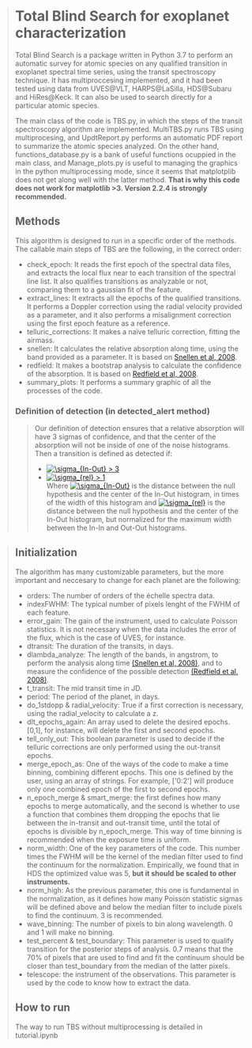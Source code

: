 > # Total Blind Search for exoplanet characterization #
>
> Total Blind Search is a package written in Python 3.7 to perform an automatic survey for atomic species on any qualified transition
in exoplanet spectral time series, using the transit spectroscopy technique. It has multiproccesing implemented, and it had been tested 
using data from UVES@VLT, HARPS@LaSilla, HDS@Subaru and HiRes@Keck. It can also be used to search directly for a particular atomic species.
>
> The main class of the code is TBS.py, in which the steps of the transit spectroscopy algorithm are implemented. MultiTBS.py runs TBS using multiprocesing, 
and UpdtReport.py performs an automatic PDF report to summarize the atomic species analyzed. On the other hand, functions_database.py is a bank of useful functions 
ocuppied in the main class, and Manage_plots.py is useful to managing the graphics in the python multiprocessing mode, since it seems that matplotplib does not get 
along well with the latter method. **That is why this code does not work for matplotlib >3. Version 2.2.4 is strongly recommended.**
>
> ## Methods ##
> This algorithm is designed to run in a specific order of the methods. The callable main steps of TBS are the following, in the correct order:
> * check_epoch: It reads the first epoch of the spectral data files, and extracts the local flux near to each transition of the spectral line list. It also qualifies transitions as analyzable or not, comparing them to a gaussian fit of the feature.
> * extract_lines: It extracts all the epochs of the qualified transitions. It performs a Doppler correction using the radial velocity provided as a parameter, and it also performs a misalignment correction using the first epoch feature as a reference.
> * telluric_corrections: It makes a naïve telluric correction, fitting the airmass.
> * snellen: It calculates the relative absorption along time, using the band provided as a parameter. It is based on [Snellen et al, 2008](https://ui.adsabs.harvard.edu/abs/2008A%26A...487..357S/abstract).
> * redfield: It makes a bootstrap analysis to calculate the confidence of the absorption. It is based on [Redfield et al, 2008](https://ui.adsabs.harvard.edu/abs/2008ApJ...673L..87R/abstract).
> * summary_plots: It performs a summary graphic of all the processes of the code.
> 
> ### Definition of detection (in detected_alert method) ###
> > Our definition of detection ensures that a relative absorption will have 3 sigmas of confidence, and that the center of the absorption will not be inside of one of the noise histograms. Then a transition is defined as detected if:
> >  - <a href="https://www.codecogs.com/eqnedit.php?latex=\sigma_{In-Out}&space;>&space;3" target="_blank"><img src="https://latex.codecogs.com/gif.latex?\sigma_{In-Out}&space;>&space;3" title="\sigma_{In-Out} > 3" /></a>
> > - <a href="https://www.codecogs.com/eqnedit.php?latex=\sigma_{rel}&space;>&space;1" target="_blank"><img src="https://latex.codecogs.com/gif.latex?\sigma_{rel}&space;>&space;1" title="\sigma_{rel} > 1" /></a>
> <br> Where <a href="https://www.codecogs.com/eqnedit.php?latex=\sigma_{In-Out}" target="_blank"><img src="https://latex.codecogs.com/gif.latex?\sigma_{In-Out}" title="\sigma_{In-Out}" /></a> is the distance between the null hypothesis and the center of the In-Out histogram, in times of the width of this histogram and <a href="https://www.codecogs.com/eqnedit.php?latex=\sigma_{rel}" target="_blank"><img src="https://latex.codecogs.com/gif.latex?\sigma_{rel}" title="\sigma_{rel}" /></a> is the distance between the null hypothesis and the center of the In-Out histogram, but normalized for the maximum width between the In-In and Out-Out histograms.

> 
> ## Initialization ##
> The algorithm has many customizable parameters, but the more important and neccesary to change for each planet are the following:
> * orders: The number of orders of the échelle spectra data.
> * indexFWHM: The typical number of pixels lenght of the FWHM of each feature.
> * error_gain: The gain of the instrument, used to calculate Poisson statistics. It is not necessary when the data includes the error of the flux, which is the case of UVES, for instance.
> * dtransit: The duration of the transits, in days.
> * dlambda_analyze: The length of the bands, in angstrom, to perform the analysis along time [(Snellen et al, 2008)](https://ui.adsabs.harvard.edu/abs/2008A%26A...487..357S/abstract), and to measure the confidence of the possible detection [(Redfield et al, 2008)](https://ui.adsabs.harvard.edu/abs/2008ApJ...673L..87R/abstract).
> * t_transit: The mid transit time in JD.
> * period: The period of the planet, in days.
> * do_1stdopp & radial_velocity: True if a first correction is necessary, using the radial_velocity to calculate a z.
> * dlt_epochs_again: An array used to delete the desired epochs. [0,1], for instance, will delete the first and second epochs.
> * tell_only_out: This boolean parameter is used to decide if the telluric corrections are only performed using the out-transit epochs.
> * merge_epoch_as: One of the ways of the code to make a time binning, combining different epochs. This one is defined by the user, using an array of strings. For example, ['0:2'] will produce only one combined epoch of the first to second epochs.
> * n_epoch_merge & smart_merge: the first defines how many epochs to merge automatically, and the second is whether to use a function that combines them dropping the epochs that lie between the in-transit and out-transit time, until the total of epochs is divisible by n_epoch_merge. This way of time binning is recommended when the exposure time is uniform.
> * norm_width: One of the key parameters of the code. This number times the FWHM will be the kernel of the median filter used to find the continuum for the normalization. Empirically, we found that in HDS the optimized value was 5, **but it should be scaled to other instruments.**
> * norm_high: As the previous parameter, this one is fundamental in the normalization, as it defines how many Poisson statistic sigmas will be defined above and below the median filter to include pixels to find the continuum. 3 is recommended.
> * wave_binning: The number of pixels to bin along wavelength. 0 and 1 will make no binning.
> * test_percent & test_boundary: This parameter is used to qualify transition for the posterior steps of analysis. 0.7 means that the 70% of pixels that are used to find and fit the continuum should be closer than test_boundary from the median of the latter pixels.
> * telescope: the instrument of the observations. This parameter is used by the code to know how to extract the data.
> 
> ## How to run ##
> The way to run TBS without multiprocessing is detailed in tutorial.ipynb

